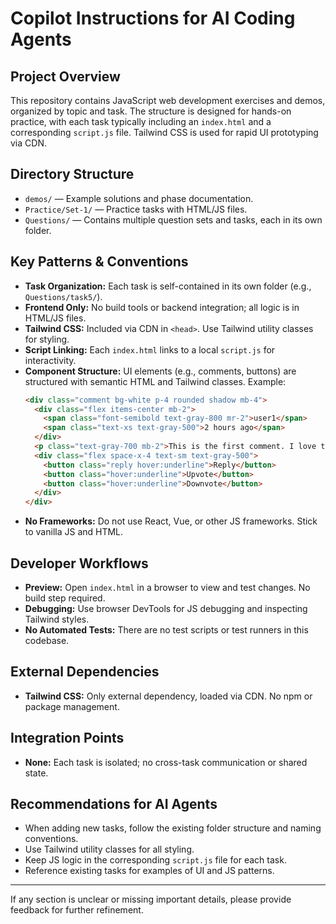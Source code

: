 # Copilot Instructions for AI Coding Agents

## Project Overview
This repository contains JavaScript web development exercises and demos, organized by topic and task. The structure is designed for hands-on practice, with each task typically including an `index.html` and a corresponding `script.js` file. Tailwind CSS is used for rapid UI prototyping via CDN.

## Directory Structure
- `demos/` — Example solutions and phase documentation.
- `Practice/Set-1/` — Practice tasks with HTML/JS files.
- `Questions/` — Contains multiple question sets and tasks, each in its own folder.

## Key Patterns & Conventions
- **Task Organization:** Each task is self-contained in its own folder (e.g., `Questions/task5/`).
- **Frontend Only:** No build tools or backend integration; all logic is in HTML/JS files.
- **Tailwind CSS:** Included via CDN in `<head>`. Use Tailwind utility classes for styling.
- **Script Linking:** Each `index.html` links to a local `script.js` for interactivity.
- **Component Structure:** UI elements (e.g., comments, buttons) are structured with semantic HTML and Tailwind classes. Example:
  ```html
  <div class="comment bg-white p-4 rounded shadow mb-4">
    <div class="flex items-center mb-2">
      <span class="font-semibold text-gray-800 mr-2">user1</span>
      <span class="text-xs text-gray-500">2 hours ago</span>
    </div>
    <p class="text-gray-700 mb-2">This is the first comment. I love this post!</p>
    <div class="flex space-x-4 text-sm text-gray-500">
      <button class="reply hover:underline">Reply</button>
      <button class="hover:underline">Upvote</button>
      <button class="hover:underline">Downvote</button>
    </div>
  </div>
  ```
- **No Frameworks:** Do not use React, Vue, or other JS frameworks. Stick to vanilla JS and HTML.

## Developer Workflows
- **Preview:** Open `index.html` in a browser to view and test changes. No build step required.
- **Debugging:** Use browser DevTools for JS debugging and inspecting Tailwind styles.
- **No Automated Tests:** There are no test scripts or test runners in this codebase.

## External Dependencies
- **Tailwind CSS:** Only external dependency, loaded via CDN. No npm or package management.

## Integration Points
- **None:** Each task is isolated; no cross-task communication or shared state.

## Recommendations for AI Agents
- When adding new tasks, follow the existing folder structure and naming conventions.
- Use Tailwind utility classes for all styling.
- Keep JS logic in the corresponding `script.js` file for each task.
- Reference existing tasks for examples of UI and JS patterns.

---
If any section is unclear or missing important details, please provide feedback for further refinement.

